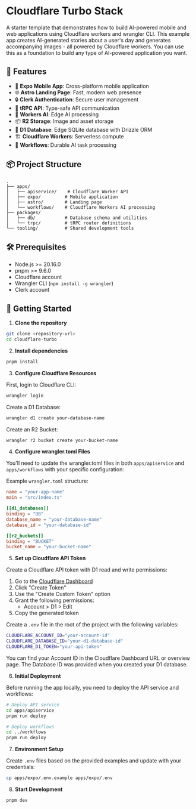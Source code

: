 # Cloudflare Turbo Stack

A starter template that demonstrates how to build AI-powered mobile and web applications using Cloudflare workers and wrangler CLI. This example app creates AI-generated stories about a user's day and generates accompanying images - all powered by Cloudflare workers. You can use this as a foundation to build any type of AI-powered application you want.

## 🚀 Features

- 📱 **Expo Mobile App**: Cross-platform mobile application
- 🌐 **Astro Landing Page**: Fast, modern web presence
- 🔒 **Clerk Authentication**: Secure user management
- 🔄 **tRPC API**: Type-safe API communication
- 🤖 **Workers AI**: Edge AI processing
- 📦 **R2 Storage**: Image and asset storage
- 💾 **D1 Database**: Edge SQLite database with Drizzle ORM
- 🏗️ **Cloudflare Workers**: Serverless compute
- 🔄 **Workflows**: Durable AI task processing

## 📦 Project Structure

```
.
├── apps/
│   ├── apiservice/    # Cloudflare Worker API
│   ├── expo/         # Mobile application
│   ├── astro/        # Landing page
│   └── workflows/    # Cloudflare Workers AI processing
├── packages/
│   ├── db/           # Database schema and utilities
│   └── trpc/         # tRPC router definitions
└── tooling/          # Shared development tools
```

## 🛠️ Prerequisites

- Node.js >= 20.16.0
- pnpm >= 9.6.0
- Cloudflare account
- Wrangler CLI (`npm install -g wrangler`)
- Clerk account

## 🚀 Getting Started

1. **Clone the repository**

```bash
git clone <repository-url>
cd cloudflare-turbo
```

2. **Install dependencies**

```bash
pnpm install
```

3. **Configure Cloudflare Resources**

First, login to Cloudflare CLI:
```bash
wrangler login
```

Create a D1 Database:
```bash
wrangler d1 create your-database-name
```

Create an R2 Bucket:
```bash
wrangler r2 bucket create your-bucket-name
```

4. **Configure wrangler.toml Files**

You'll need to update the wrangler.toml files in both `apps/apiservice` and `apps/workflows` with your specific configuration:

Example `wrangler.toml` structure:
```toml
name = "your-app-name"
main = "src/index.ts"

[[d1_databases]]
binding = "DB"
database_name = "your-database-name"
database_id = "your-database-id"

[[r2_buckets]]
binding = "BUCKET"
bucket_name = "your-bucket-name"
```

5. **Set up Cloudflare API Token**

Create a Cloudflare API token with D1 read and write permissions:

1. Go to the [Cloudflare Dashboard](https://dash.cloudflare.com/profile/api-tokens)
2. Click "Create Token"
3. Use the "Create Custom Token" option
4. Grant the following permissions:
   - Account > D1 > Edit
5. Copy the generated token

Create a `.env` file in the root of the project with the following variables:
```bash
CLOUDFLARE_ACCOUNT_ID="your-account-id"
CLOUDFLARE_DATABASE_ID="your-d1-database-id"
CLOUDFLARE_D1_TOKEN="your-api-token"
```

You can find your Account ID in the Cloudflare Dashboard URL or overview page.
The Database ID was provided when you created your D1 database.

6. **Initial Deployment**

Before running the app locally, you need to deploy the API service and workflows:

```bash
# Deploy API service
cd apps/apiservice
pnpm run deploy

# Deploy workflows
cd ../workflows
pnpm run deploy
```

7. **Environment Setup**

Create `.env` files based on the provided examples and update with your credentials:
```bash
cp apps/expo/.env.example apps/expo/.env
```

8. **Start Development**

```bash
pnpm dev
```

